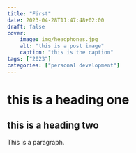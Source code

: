 ```yaml
---
title: "First"
date: 2023-04-28T11:47:48+02:00
draft: false
cover: 
    image: img/headphones.jpg
    alt: "this is a post image"
    caption: "this is the caption"
tags: ["2023"]
categories: ["personal development"]
---
```


# this is a heading one
## this is a heading two

This is a paragraph.